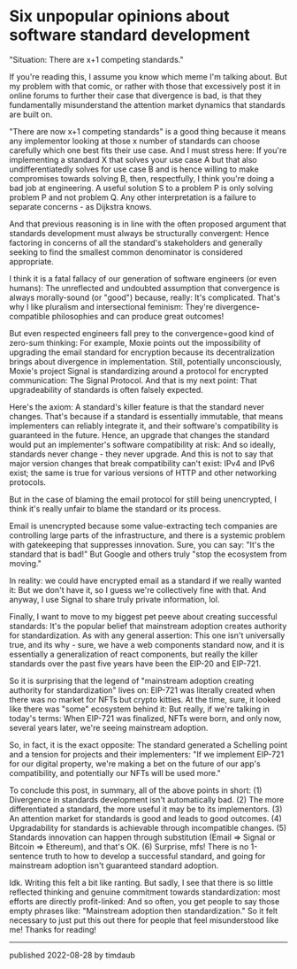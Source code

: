 # Six unpopular opinions about software standard development

"Situation: There are x+1 competing standards."

If you're reading this, I assume you know which meme I'm talking about. But my
problem with that comic, or rather with those that excessively post it in
online forums to further their case that divergence is bad, is that they
fundamentally misunderstand the attention market dynamics that standards are
built on.

"There are now x+1 competing standards" is a good thing because it means any
implementor looking at those x number of standards can choose carefully which
one best fits their use case. And I must stress here: If you're implementing a
standard X that solves your use case A but that also undifferentiatedly solves
for use case B and is hence willing to make compromises towards solving B,
then, respectfully, I think you're doing a bad job at engineering. A useful
solution S to a problem P is only solving problem P and not problem Q. Any
other interpretation is a failure to separate concerns - as Dijkstra knows.

And that previous reasoning is in line with the often proposed argument that
standards development must always be structurally convergent: Hence factoring
in concerns of all the standard's stakeholders and generally seeking to find
the smallest common denominator is considered appropriate.

I think it is a fatal fallacy of our generation of software engineers (or even
humans): The unreflected and undoubted assumption that convergence is always
morally-sound (or "good") because, really: It's complicated. That's why I like
pluralism and intersectional feminism: They're divergence-compatible
philosophies and can produce great outcomes!

But even respected engineers fall prey to the convergence=good kind of zero-sum
thinking: For example, Moxie points out the impossibility of upgrading the
email standard for encryption because its decentralization brings about
divergence in implementation. Still, potentially unconsciously, Moxie's project
Signal is standardizing around a protocol for encrypted communication: The
Signal Protocol. And that is my next point: That upgradeability of standards is
often falsely expected.

Here's the axiom: A standard's killer feature is that the standard never
changes. That's because if a standard is essentially immutable, that means
implementers can reliably integrate it, and their software's compatibility is
guaranteed in the future. Hence, an upgrade that changes the standard would put
an implementer's software compatibility at risk: And so ideally, standards
never change - they never upgrade. And this is not to say that major version
changes that break compatibility can't exist: IPv4 and IPv6 exist; the same is
true for various versions of HTTP and other networking protocols.

But in the case of blaming the email protocol for still being unencrypted, I
think it's really unfair to blame the standard or its process.

Email is unencrypted because some value-extracting tech companies are
controlling large parts of the infrastructure, and there is a systemic problem
with gatekeeping that suppresses innovation. Sure, you can say: "It's the
standard that is bad!" But Google and others truly "stop the ecosystem from
moving."

In reality: we could have encrypted email as a standard if we really wanted it:
But we don't have it, so I guess we're collectively fine with that. And anyway,
I use Signal to share truly private information, lol.

Finally, I want to move to my biggest pet peeve about creating successful
standards: It's the popular belief that mainstream adoption creates authority
for standardization. As with any general assertion: This one isn't universally
true, and its why - sure, we have a web components standard now, and it is
essentially a generalization of react components, but really the killer
standards over the past five years have been the EIP-20 and EIP-721.

So it is surprising that the legend of "mainstream adoption creating authority
for standardization" lives on: EIP-721 was literally created when there was no
market for NFTs but crypto kitties. At the time, sure, it looked like there was
"some" ecosystem behind it: But really, if we're talking in today's terms: When
EIP-721 was finalized, NFTs were born, and only now, several years later, we're
seeing mainstream adoption.

So, in fact, it is the exact opposite: The standard generated a Schelling point
and a tension for projects and their implementers: "If we implement EIP-721 for
our digital property, we're making a bet on the future of our app's
compatibility, and potentially our NFTs will be used more."

To conclude this post, in summary, all of the above points in short: (1)
Divergence in standards development isn't automatically bad. (2) The more
differentiated a standard, the more useful it may be to its implementors. (3)
An attention market for standards is good and leads to good outcomes. (4)
Upgradability for standards is achievable through incompatible changes. (5)
Standards innovation can happen through substitution (Email => Signal or
Bitcoin => Ethereum), and that's OK. (6) Surprise, mfs! There is no 1-sentence
truth to how to develop a successful standard, and going for mainstream
adoption isn't guaranteed standard adoption.

Idk. Writing this felt a bit like ranting. But sadly, I see that there is so
little reflected thinking and genuine commitment towards standardization: most
efforts are directly profit-linked: And so often, you get people to say those
empty phrases like: "Mainstream adoption then standardization." So it felt
necessary to just put this out there for people that feel misunderstood like
me! Thanks for reading!

---

published 2022-08-28 by timdaub
